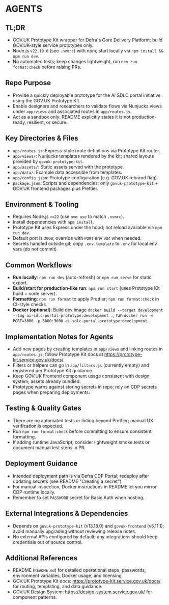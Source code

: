 # AGENTS

## TL;DR

- GOV.UK Prototype Kit wrapper for Defra's Core Delivery Platform; build GOV.UK-style service prototypes only.
- Node.js `v22.19.0` (see `.nvmrc`) with npm; start locally via `npm install && npm run dev`.
- No automated tests; keep changes lightweight, run `npm run format:check` before raising PRs.

## Repo Purpose

- Provide a quickly deployable prototype for the AI SDLC portal initiative using the GOV.UK Prototype Kit.
- Enable designers and researchers to validate flows via Nunjucks views under `app/views` and associated routes in `app/routes.js`.
- Act as a sandbox only: README explicitly states it is not production-ready, resilient, or secure.

## Key Directories & Files

- `app/routes.js`: Express-style route definitions via Prototype Kit router.
- `app/views/`: Nunjucks templates rendered by the kit; shared layouts provided by `govuk-prototype-kit`.
- `app/assets/`: Static assets served with the prototype.
- `app/data/`: Example data accessible from templates.
- `app/config.json`: Prototype configuration (e.g. GOV.UK rebrand flag).
- `package.json`: Scripts and dependencies; only `govuk-prototype-kit` + GOV.UK frontend packages plus Prettier.

## Environment & Tooling

- Requires Node.js `>=22` (use `nvm use` to match `.nvmrc`).
- Install dependencies with `npm install`.
- Prototype Kit uses Express under the hood; hot reload available via `npm run dev`.
- Default port is `3000`; override with `PORT` env var when needed.
- Secrets handled outside git; copy `.env.template` to `.env` for local env vars (do not commit).

## Common Workflows

- **Run locally**: `npm run dev` (auto-refresh) or `npm run serve` for static export.
- **Build/start for production-like run**: `npm run start` (uses Prototype Kit build + node server).
- **Formatting**: `npm run format` to apply Prettier; `npm run format:check` in CI-style checks.
- **Docker (optional)**: Build dev image `docker build --target development --tag ai-sdlc-portal-prototype:development .`; run `docker run -e PORT=3000 -p 3000:3000 ai-sdlc-portal-prototype:development`.

## Implementation Notes for Agents

- Add new pages by creating templates in `app/views` and linking routes in `app/routes.js`; follow Prototype Kit docs at https://prototype-kit.service.gov.uk/docs/.
- Filters or helpers can go in `app/filters.js` (currently empty) and registered per Prototype Kit guidance.
- Keep GOV.UK Frontend component usage consistent with design system; assets already bundled.
- Prototype warns against storing secrets in repo; rely on CDP secrets pages when preparing deployments.

## Testing & Quality Gates

- There are no automated tests or linting beyond Prettier; manual UX verification is expected.
- Run `npm run format:check` before committing to ensure consistent formatting.
- If adding runtime JavaScript, consider lightweight smoke tests or document manual test steps in PR.

## Deployment Guidance

- Intended deployment path is via Defra CDP Portal; redeploy after updating secrets (see README "Creating a secret").
- For manual inspection, Docker instructions in README let you mirror CDP runtime locally.
- Remember to set `PASSWORD` secret for Basic Auth when hosting.

## External Integrations & Dependencies

- Depends on `govuk-prototype-kit` (v13.18.0) and `govuk-frontend` (v5.11.1); avoid manually upgrading without reviewing release notes.
- No external APIs configured by default; any integrations should keep credentials out of source control.

## Additional References

- README (`README.md`) for detailed operational steps, passwords, environment variables, Docker usage, and licensing.
- GOV.UK Prototype Kit docs: https://prototype-kit.service.gov.uk/docs/ for routing, templating, and data guidance.
- GOV.UK Design System: https://design-system.service.gov.uk/ for component patterns.
